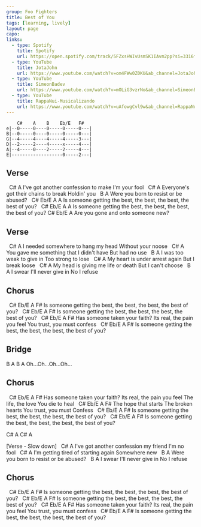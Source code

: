 ```yaml
---
group: Foo Fighters
title: Best of You
tags: [learning, lively]
layout: page
capo: 
links: 
  - type: Spotify
    title: Spotify
    url: https://open.spotify.com/track/5FZxsHWIvUsmSK1IAvm2pp?si=3316f9bb2a384032
  - type: YouTube
    title: JotaJohn
    url: https://www.youtube.com/watch?v=om4FWw0Z0KU&ab_channel=JotaJohn
  - type: YouTube
    title: SimeonBadev
    url: https://www.youtube.com/watch?v=mOLiG3vzrNo&ab_channel=SimeonBadev
  - type: YouTube
    title: RappaNui-Musicalizando
    url: https://www.youtube.com/watch?v=uAfowgCvl9w&ab_channel=RappaNui-Musicalizando
---
```


```chordpro
    C#    A    B    Eb/E   F#
e|--0-----0----0-----0-----0---|
B|--0-----0----0-----0-----0---|
G|--4-----4----4-----4-----3---|
D|--2-----2----4-----x-----4---|
A|--4-----0----2-----2-----4---|
E|-------------------0-----2---|
```

## Verse
&nbsp;                      C#                       A
I've got another confession to make   I'm your fool
&nbsp;                       C#                       A
Everyone's got their chains to break   Holdin' you
&nbsp;                   B               A
Were you born to resist or be abused?
&nbsp;                      C#                   Eb/E                A    A
Is someone getting the best, the best, the best, the best of you?
&nbsp;                      C#                   Eb/E                A    A
Is someone getting the best, the best, the best, the best of you?
C#                Eb/E            A
Are you gone and onto someone new?

## Verse
&nbsp;                       C#                         A
I needed somewhere to hang my head  Without your noose
&nbsp;                              C#                     A
You gave me something that I didn't have  But had no use
&nbsp;                      B                     A
I was too weak to give in   Too strong to lose
&nbsp;                    C#                          A
My heart is under arrest again   But I break loose
&nbsp;                    C#                              A
My head is giving me life or death   But I can't choose
&nbsp;                   B                 A
I swear I'll never give in   No I refuse

## Chorus
&nbsp;                      C#                  Eb/E                    A  F#
Is someone getting the best, the best, the best, the best of you?
&nbsp;                      C#                  Eb/E                    A  F#
Is someone getting the best, the best, the best, the best of you?
&nbsp;                        C#                  Eb/E                A                F#
Has someone taken your faith?  Its real, the pain you feel  You trust, you must confess
&nbsp;                      C#                 Eb/E                  A  F#
Is someone getting the best, the best, the best, the best of you?

## Bridge
B    A    B    A
Oh...Oh...Oh...Oh...

## Chorus
&nbsp;                      C#                     Eb/E                A                 F#
Has someone taken your faith? Its real, the pain you feel  The life, the love  You die to heal
&nbsp;    C#                      Eb/E              A                 F#
The hope that starts  The broken hearts   You trust, you must  Confess
&nbsp;                      C#                 Eb/E                    A  F#
Is someone getting the best, the best, the best, the best of you?
&nbsp;                      C#                 Eb/E                    A  F#
Is someone getting the best, the best, the best, the best of you?

C#  A  C#  A

[Verse - Slow down]
&nbsp;                      C#                       A
I've got another confession my friend   I'm no fool
&nbsp;                    C#                          A
I'm getting tired of starting again   Somewhere new
&nbsp;                 B             A
Were you born to resist or be abused?
&nbsp;                       B          A
I swear I'll never give in  No I refuse

## Chorus
&nbsp;                      C#                  Eb/E                    A  F#
Is someone getting the best, the best, the best, the best of you?
&nbsp;                      C#                  Eb/E                    A  F#
Is someone getting the best, the best, the best, the best of you?
&nbsp;                        C#                  Eb/E                A                F#
Has someone taken your faith?  Its real, the pain you feel  You trust, you must confess
&nbsp;                      C#                 Eb/E                  A  F#
Is someone getting the best, the best, the best, the best of you?

